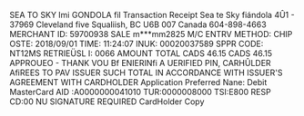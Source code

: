 SEA TO SKY Imi GONDOLA fil Transaction Receipt Sea te Sky fiándola 4Û1 - 37969 Cleveland five Squaliish, BC U6B 007 Canada 604-898-4663 MERCHANT ID: 59700938 SALE m***mm2825 M/C ENTRV METHOD: CHIP OSTE: 2018/09/01 TIME: 11:24:07 INUK: 00020037589 SPPR CODE: NT12MS RETRIEÜSL I: 0066 AMOUNT TOTAL CADS 46.15 CADS 46.15 APPROUEO - THANK VOU Bf ENIERINfi A UERIFIED PIN, CARHÛLDER AfiREES TO PAV ISSUER SUCH TOTAL IN ACCORDANCE WITH ISSUER'S AGREEMENT WITH CARDHOLDER Application Preferred Nane: Debit MasterCard AID :A0000000041010 TUR:0000008000 TSI:E800 RESP CD:00 NU SIGNATURE REQUIRED CardHolder Copy